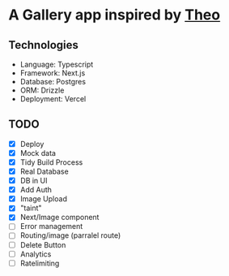 # A Gallery app inspired by [Theo](https://github.com/t3dotgg)

## Technologies
- Language: Typescript
- Framework: Next.js
- Database: Postgres
- ORM: Drizzle
- Deployment: Vercel

## TODO
- [x] Deploy
- [x] Mock data
- [x] Tidy Build Process
- [x] Real Database
- [x] DB in UI
- [x] Add Auth
- [x] Image Upload
- [x] "taint"
- [x] Next/Image component
- [ ] Error management
- [ ] Routing/image (parralel route)
- [ ] Delete Button
- [ ] Analytics
- [ ] Ratelimiting
